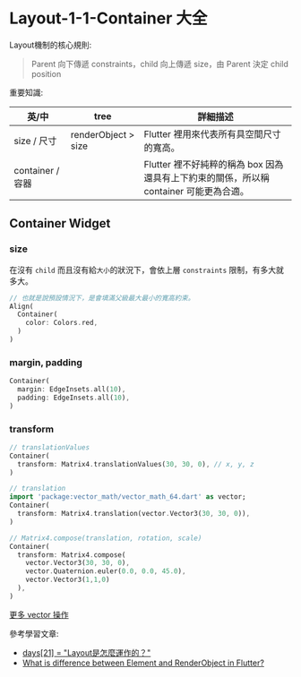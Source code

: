 # Layout-1-1-Container 大全

Layout機制的核心規則: 
> Parent 向下傳遞 constraints，child 向上傳遞 size，由 Parent 決定 child position

重要知識:

| 英/中                    | tree                                | 詳細描述                                                    |
|------------------------|-------------------------------------|---------------------------------------------------------|
| size / 尺寸              | renderObject > size | Flutter 裡用來代表所有具空間尺寸的寬高。                                |
| container / 容器         |                                     | Flutter 裡不好純粹的稱為 box 因為還具有上下約束的關係，所以稱 container 可能更為合適。 |
                                
## Container Widget

### size

在沒有 `child` 而且沒有給`大小`的狀況下，會依上層 `constraints` 限制，有多大就多大。
```dart
// 也就是說預設情況下，是會填滿父級最大最小的寬高約束。
Align(
  Container(
    color: Colors.red,
  )
)
```

### margin, padding
```dart
Container(
  margin: EdgeInsets.all(10),
  padding: EdgeInsets.all(10),
)
```

### transform
```dart
// translationValues
Container(
  transform: Matrix4.translationValues(30, 30, 0), // x, y, z
)
```
```dart
// translation
import 'package:vector_math/vector_math_64.dart' as vector;
Container(
  transform: Matrix4.translation(vector.Vector3(30, 30, 0)),
)
```
```dart
// Matrix4.compose(translation, rotation, scale)
Container(
  transform: Matrix4.compose(
    vector.Vector3(30, 30, 0),
    vector.Quaternion.euler(0.0, 0.0, 45.0),
    vector.Vector3(1,1,0)
  ),
)
```
[更多 vector 操作](https://api.flutter.dev/flutter/vector_math/vector_math-library.html)

參考學習文章:
- [days[21] = "Layout是怎麼運作的？"](https://ithelp.ithome.com.tw/articles/10242088)
- [What is difference between Element and RenderObject in Flutter?
](https://stackoverflow.com/questions/64073264/what-is-difference-between-element-and-renderobject-in-flutter)
